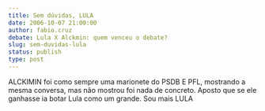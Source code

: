 ```yaml
---
title: Sem dúvidas, LULA
date: 2006-10-07 21:00:00
author: fabio.cruz
debate: Lula X Alckmin: quem venceu o debate?
slug: sem-duvidas-lula
status: publish 
type: post
---
```


ALCKIMIN foi como sempre uma marionete do PSDB E PFL, mostrando a mesma conversa, mas não mostrou foi nada de concreto. Aposto que se ele ganhasse ia botar Lula como um grande. Sou mais LULA
